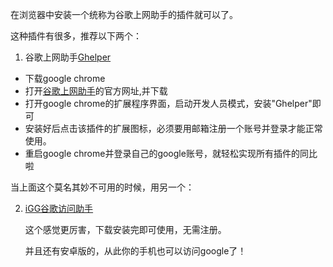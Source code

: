 在浏览器中安装一个统称为谷歌上网助手的插件就可以了。

这种插件有很多，推荐以下两个：

1. 谷歌上网助手[Ghelper](http://ghelper.me/)

- 下载google chrome
- 打开[谷歌上网助手](http://googlehelper.net/)的官方网址,并下载
- 打开google chrome的扩展程序界面，启动开发人员模式，安装"Ghelper"即可
- 安装好后点击该插件的扩展图标，必须要用邮箱注册一个账号并登录才能正常使用。
- 重启google chrome并登录自己的google账号，就轻松实现所有插件的同比啦

当上面这个莫名其妙不可用的时候，用另一个：

2. [iGG谷歌访问助手](https://iguge.app/)

   这个感觉更厉害，下载安装完即可使用，无需注册。

   并且还有安卓版的，从此你的手机也可以访问google了！

